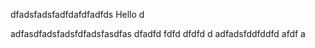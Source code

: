 dfadsfadsfadfdafdfadfds
 Hello
d

adfasdfadsfadsfdfadsfasdfas
dfadfd
fdfd
dfdfd
d
adfadsfddfddfd
afdf
a

